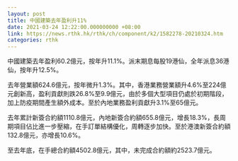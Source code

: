 ```yaml
---
layout: post
title: 中國建築去年盈利升11%
date: 2021-03-24 12:22:00.000000000 +08:00
link: https://news.rthk.hk/rthk/ch/component/k2/1582278-20210324.htm
categories: rthk
---
```


中國建築去年盈利60.2億元，按年升11.1%。派末期息每股19港仙，全年派息36港仙，按年升12.5%。

去年營業額624.6億元，按年微升1.3%。其中，香港業務營業額升4.6%至224億元創新高，盈利貢獻則跌26.8%至9.9億元，由於多個大型項目仍處於初期階段，加上防疫期間產生額外成本。至於內地業務盈利貢獻升3.1%至65億元。

去年累計新簽合約額1110.8億元，內地新簽合約額655.8億元，增長18.3%，長周期項目佔比進一步壓縮，在手訂單結構優化，周轉逐步加快。至於港澳新簽合約額132.8億元，亦增長10.6%。

至去年底，在手總合約額4502.8億元，其中，未完成合約額約2523.7億元。
